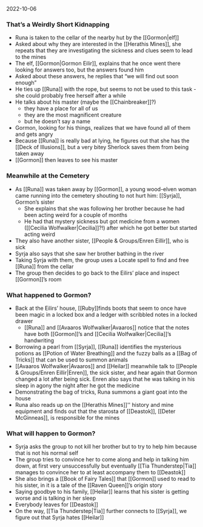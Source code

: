 2022-10-06

### That’s a Weirdly Short Kidnapping
- Runa is taken to the cellar of the nearby hut by the [[Gormon|elf]]
- Asked about why they are interested in the [[Herathis Mines]], she repeats that they are investigating the sickness and clues seem to lead to the mines
- The elf, [[Gormon|Gormon Eilir]], explains that he once went there looking for answers too, but the answers found him
- Asked about these answers, he replies that “we will find out soon enough”
- He ties up [[Runa]] with the rope, but seems to not be used to this task - she could probably free herself after a while
- He talks about his master (maybe the [[Chainbreaker]]?) 
	- they have a place for all of us
	- they are the most magnificent creature 
	- but he doesn’t say a name
- Gormon, looking for his things, realizes that we have found all of them and gets angry
- Because [[Runa]] is really bad at lying, he figures out that she has the [[Deck of Illusions]], but a very bitey Sherlock saves them from being taken away
- [[Gormon]] then leaves to see his master

### Meanwhile at the Cemetery
- As [[Runa]] was taken away by [[Gormon]], a young wood-elven woman came running into the cemetery shouting to not hurt him: [[Syrja]], Gormon’s sister
	- She explains that she was following her brother because he had been acting weird for a couple of months
	- He had that mystery sickness but got medicine from a women ([[Cecilia Wolfwalker|Cecilia]]?!) after which he got better but started acting weird
- They also have another sister, [[People & Groups/Enren Eillir]], who is sick 
- Syrja also says that she saw her brother bathing in the river
- Taking Syrja with them, the group uses a Locate spell to find and free [[Runa]] from the cellar
- The group then decides to go back to the Eilirs’ place and inspect [[Gormon]]’s room

### What happened to Gormon?
- Back at the Eilirs’ house, [[Ruby]]finds boots that seem to once have been magic in a locked box and a ledger with scribbled notes in a locked drawer
	- [[Runa]] and [[Avaaros Wolfwalker|Avaaros]] notice that the notes have both [[Gormon]]’s and [[Cecilia Wolfwalker|Cecilia]]’s handwriting
- Borrowing a pearl from [[Syrja]], [[Runa]] identifies the mysterious potions as [[Potion of Water Breathing]] and the fuzzy balls as a [[Bag of Tricks]] that can be used to summon animals 
- [[Avaaros Wolfwalker|Avaaros]] and [[Heilar]] meanwhile talk to [[People & Groups/Enren Eillir|Enren]], the sick sister, and hear again that Gormon changed a lot after being sick. Enren also says that he was talking in his sleep in agony the night after he got the medicine
- Demonstrating the bag of tricks, Runa summons a giant goat into the house
- Runa also reads up on the [[Herathis Mines]]'' history and mine equipment and finds out that the starosta of [[Deastok]], [[Deter McGinneas]], is responsible for the mines

### What will happen to Gormon?
- Syrja asks the group to not kill her brother but to try to help him because that is not his normal self
- The group tries to convince her to come along and help in talking him down, at first very unsuccessfully but eventually [[Tia Thunderstep|Tia]] manages to convince her to at least accompany them to [[Deastok]]
- She also brings a [[Book of Fairy Tales]] that [[Gormon]] used to read to his sister, in it is a tale of the [[Raven Queen]]’s origin story
- Saying goodbye to his family, [[Heilar]] learns that his sister is getting worse and is talking in her sleep
- Everybody leaves for [[Deastok]]
- On the way, [[Tia Thunderstep|Tia]] further connects to [[Syrja]], we figure out that Syrja hates [[Heilar]]


